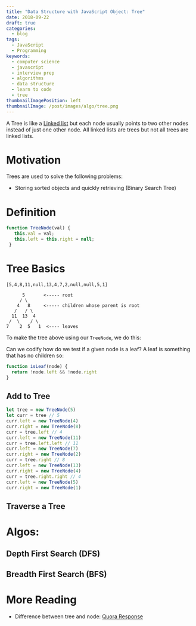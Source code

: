 ```yaml
---
title: "Data Structure with JavaScript Object: Tree"
date: 2018-09-22
draft: true
categories:
  - blog
tags:
  - JavaScript
  - Programming
keywords:
  - computer science
  - javascript
  - interview prep
  - algorithms
  - data structure
  - learn to code
  - tree
thumbnailImagePosition: left
thumbnailImage: /post/images/algo/tree.png
---
```


A Tree is like a [Linked list](/data-structure-with-javascript-object-linked-list/) but each node usually points to two other nodes instead of just one other node. All linked lists are trees but not all trees are linked lists.

<!--more-->
<!--toc-->

# Motivation

Trees are used to solve the following problems:

* Storing sorted objects and quickly retrieving (Binary Search Tree)

# Definition

```javascript
function TreeNode(val) {
   this.val = val;
   this.left = this.right = null;
 }
```

# Tree Basics

```
[5,4,8,11,null,13,4,7,2,null,null,5,1]

      5       <----- root
     / \
    4   8     <----- children whose parent is root
   /   / \
  11  13  4
 /  \    / \
7    2  5   1  <---- leaves
```

To make the tree above using our `TreeNode`, we do this:

Can we codify how do we test if a given node is a leaf? A leaf is something that has no children so:

```javascript
function isLeaf(node) {
  return !node.left && !node.right
}
```

## Add to Tree

```javascript
let tree = new TreeNode(5)
let curr = tree // 5
curr.left = new TreeNode(4)
curr.right = new TreeNode(8)
curr = tree.left // 4
curr.left = new TreeNode(11)
curr = tree.left.left // 11
curr.left = new TreeNode(7)
curr.right = new TreeNode(2)
curr = tree.right // 8
curr.left = new TreeNode(13)
curr.right = new TreeNode(4)
curr = tree.right.right // 4
curr.left = new TreeNode(5)
curr.right = new TreeNode(1)
```

## Traverse a Tree

# Algos:

## Depth First Search (DFS)

## Breadth First Search (BFS)

# More Reading

* Difference between tree and node: [Quora Response](https://www.quora.com/What-is-the-difference-between-Binary-Tree-and-Linked-Lists)
